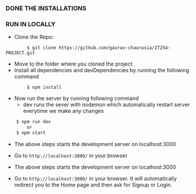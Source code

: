 

### DONE THE INSTALLATIONS
### RUN IN LOCALLY

- Clone the Repo:

```
        $ git clone https://github.com/gaurav-chaurasia/IT254-PROJECT.git
```

- Move to the folder where you cloned the project 
- Install all dependencies and devDependencies by running the following command

```
        $ npm install
```

- Now run the server by running following command
  - dev runs the sever with nodemon which automatically restart server everytime we make any changes  

```js
    $ npm run dev
        or 
    $ npm start
```

- The above steps starts the development server on localhost:3000 
- Go to `http://localhost:3000/` in your browser 

- The above steps starts the development server on localhost:3000 
- Go to `http://localhost:3000/` in your browser. It will automatically redirect you to the Home page and then ask for Signup or Login.


